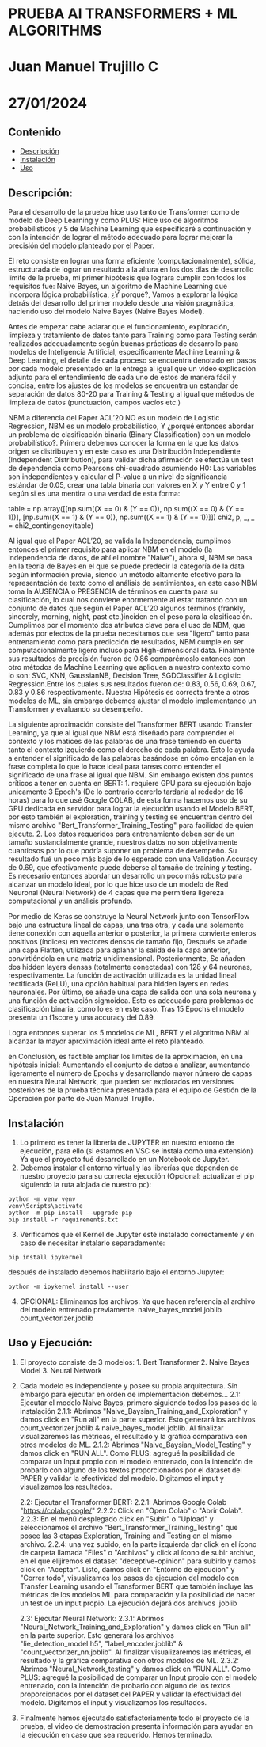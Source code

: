 # PRUEBA AI TRANSFORMERS + ML ALGORITHMS
# Juan Manuel Trujillo C
# 27/01/2024

## Contenido

- [Descripción](10)
- [Instalación](11)
- [Uso]()

## Descripción:

Para el desarrollo de la prueba hice uso tanto de Transformer como de modelo de Deep Learning y como PLUS: Hice uso de algoritmos probabilísticos
y 5 de Machine Learning que especificaré a continuación y con la intención de lograr el método adecuado para lograr mejorar la precisión del 
modelo planteado por el Paper.

El reto consiste en lograr una forma eficiente (computacionalmente), sólida, estructurada de lograr un resultado a la altura en los dos días de 
desarrollo límite de la prueba, mi primer hipótesis que lograra cumplir con todos los requisitos fue: Naive Bayes, un algoritmo de Machine Learning
que incorpora lógica probabilística, ¿Y porqué?, Vamos a explorar la lógica detrás del desarrollo del primer modelo desde una visión pragmática, 
haciendo uso del modelo Naive Bayes (Naive Bayes Model).

Antes de empezar cabe aclarar que el funcionamiento, exploración, limpieza y tratamiento de datos tanto para Training como para Testing serán
realizados adecuadamente según buenas prácticas de desarrollo para modelos de Inteligencia Artificial, específicamente Machine Learning & Deep
Learning, el detalle de cada proceso se encuentra denotado en pasos por cada modelo presentado en la entrega al igual que un video explicación
adjunto para el entendimiento de cada uno de estos de manera fácil y concisa, entre los ajustes de los modelos se encuentra un estandar de
separación de datos 80-20 para Training & Testing al igual que métodos de limpieza de datos (punctuación, campos vacíos etc.)

NBM a diferencia del Paper ACL’20 NO es un modelo de Logistic Regression, NBM es un modelo probabilístico, Y ¿porqué entonces abordar un problema
de clasificación binaria (Binary Classification) con un modelo probabilístico?. Primero debemos conocer la forma en la que los datos origen
se distribuyen y en este caso es una Distribución Independiente (Independent Distribution), para validar dicha afirmación se efectúa un test de 
dependencia como Pearsons chi-cuadrado asumiendo H0: Las variables son independientes y calcular el P-value a un nivel de significancia 
estándar de 0.05, crear una tabla binaria con valores en X y Y entre 0 y 1 según si es una mentira o una verdad de esta forma:

table = np.array([[np.sum((X == 0) & (Y == 0)), np.sum((X == 0) & (Y == 1))], [np.sum((X == 1) & (Y == 0)), np.sum((X == 1) & (Y == 1))]])
chi2, p, _, _ = chi2_contingency(table)

Al igual que el Paper ACL’20, se valida la Independencia, cumplimos entonces el primer requisito para aplicar NBM en el modelo 
(la independencia de datos, de ahí el nombre "Naive"), ahora si, NBM se basa en la teoría de Bayes en el que se puede predecir la categoría de la
data según información previa, siendo un método altamente efectivo para la representación de texto como el análisis de sentimientos, en este caso
NBM toma la AUSENCIA o PRESENCIA de términos en cuenta para su clasificación, lo cual nos conviene enormemente al estar tratando con un conjunto de
datos que según el Paper ACL’20 algunos términos (frankly, sincerely, morning, night, past etc.)inciden en el peso para la clasificación.
Cumplimos por el momento dos atributos clave para el uso de NBM, que además por efectos de la prueba necesitamos que sea "ligero" tanto para
entrenamiento como para predicción de resultados, NBM cumple en ser computacionalmente ligero incluso para High-dimensional data. Finalmente sus
resultados de precisión fueron de 0.86 comparémoslo entonces con otro métodos de Machine Learning que apliquen a nuestro contexto como lo son:
SVC, KNN, GaussianNB, Decision Tree, SGDClassifier & Logistic Regression.Entre los cuales sus resultados fueron de: 0.83, 0.56, 0.69, 0.67, 0.83
y 0.86 respectivamente. Nuestra Hipótesis es correcta frente a otros modelos de ML, sin embargo debemos ajustar el modelo implementando un Transformer
y evaluando su desempeño.

La siguiente aproximación consiste del Transformer BERT usando Transfer Learning, ya que al igual que NBM está diseñado para comprender el contexto y 
los matices de las palabras de una frase teniendo en cuenta tanto el contexto izquierdo como el derecho de cada palabra. Esto le ayuda a entender el 
significado de las palabras basándose en cómo encajan en la frase completa lo que lo hace ideal para tareas como entender el significado de una frase al
igual que NBM. Sin embargo existen dos puntos críticos a tener en cuenta en BERT: 1. requiere GPU para su ejecución bajo unicamente 3 Epoch's (De lo contrario
correrlo tardaría al rededor de 16 horas) para lo que usé Google COLAB, de esta forma hacemos uso de su GPU dedicada en servidor para lograr la ejecución usando
el Modelo BERT, por esto también el exploration, training y testing se encuentran dentro del mismo archivo "Bert_Transformer_Training_Testing" para facilidad de 
quien ejecute. 2. Los datos requeridos para entrenamiento deben ser de un tamaño sustancialmente grande, nuestros datos no son objetivamente cuantiosos
por lo que podría suponer un problema de desempeño. Su resultado fué un poco más bajo de lo esperado con una Validation Accuracy de 0.69, que efectivamente
puede deberse al tamaño de training y testing. Es necesario entonces abordar un desarrollo un poco más robusto para alcanzar un modelo ideal, por lo que
hice uso de un modelo de Red Neuronal (Neural Network) de 4 capas que me permitiera ligereza computacional y un análisis profundo.

Por medio de Keras se construye la Neural Network junto con TensorFlow bajo una estructura lineal de capas, una tras otra, y cada una solamente tiene
conexión con aquella anterior o posterior, la primera convierte enteros positivos (índices) en vectores densos de tamaño fijo, Después se añade una capa
Flatten, utilizada para aplanar la salida de la capa anterior, convirtiéndola en una matriz unidimensional. Posteriormente, Se añaden dos hidden layers 
densas (totalmente conectadas) con 128 y 64 neuronas, respectivamente. La función de activación utilizada es la unidad lineal rectificada (ReLU), una 
opción habitual para hidden layers en redes neuronales. Por último, se añade una capa de salida con una sola neurona y una función de activación sigmoidea.
Esto es adecuado para problemas de clasificación binaria, como lo es en este caso. Tras 15 Epochs el modelo presenta un f1score y una accuracy del 0.89.

Logra entonces superar los 5 modelos de ML, BERT y el algoritmo NBM al alcanzar la mayor aproximación ideal ante el reto planteado.

en Conclusión, es factible ampliar los límites de la aproximación, en una hipótesis inicial: Aumentando el conjunto de datos a analizar, aumentando
ligeramente el número de Epochs y desarrollando mayor número de capas en nuestra Neural Network, que pueden ser explorados en versiones posteriores de la
prueba técnica presentada para el equipo de Gestión de la Operación por parte de Juan Manuel Trujillo.


## Instalación

1. Lo primero es tener la librería de JUPYTER en nuestro entorno de ejecución, para ello (si estamos en VSC se instala como una extensión) Ya que el proyecto fué desarrollado en un Notebook de Jupyter.
2. Debemos instalar el entorno virtual y las librerías que dependen de nuestro proyecto para su correcta ejecución
(Opcional: actualizar el pip siguiendo la ruta alojada de nuestro pc):

```
python -m venv venv
venv\Scripts\activate
python -m pip install --upgrade pip
pip install -r requirements.txt
```
3. Verificamos que el Kernel de Jupyter esté instalado correctamente y en caso de necesitar instalarlo separadamente:

```
pip install ipykernel
```
después de instalado debemos habilitarlo bajo el entorno Jupyter:

```
python -m ipykernel install --user
```

4. OPCIONAL: Eliminamos los archivos: Ya que hacen referencia al archivo del modelo entrenado previamente.
    naive_bayes_model.joblib
    count_vectorizer.joblib


## Uso y Ejecución:

1. El proyecto consiste de 3 modelos: 1. Bert Transformer 2. Naive Bayes Model 3. Neural Network
2. Cada modelo es independiente y posee su propia arquitectura. Sin embargo para ejecutar en orden de implementación debemos...
    2.1: Ejecutar el modelo Naive Bayes, primero siguiendo todos los pasos de la instalación
        2.1.1: Abrimos "Naive_Baysian_Training_and_Exploration" y damos click en "Run all" en la parte superior. Esto generará los archivos
                count_vectorizer.joblib & naive_bayes_model.joblib. Al finalizar visualizaremos las métricas, el resultado y la gráfica comparativa
                con otros modelos de ML.
        2.1.2: Abrimos "Naive_Baysian_Model_Testing" y damos click en "RUN ALL". Como PLUS: agregué la posibilidad de comparar un Input propio
                con el modelo entrenado, con la intención de probarlo con alguno de los textos proporcionados por el dataset del PAPER y validar
                la efectividad del modelo. Digitamos el input y visualizamos los resultados.
            
    2.2: Ejecutar el Transformer BERT:
        2.2.1: Abrimos Google Colab "https://colab.google/"
        2.2.2: Click en "Open Colab" o "Abrir Colab".
        2.2.3: En el menú desplegado click en "Subir" o "Upload" y seleccionamos el archivo "Bert_Transformer_Training_Testing" que posee las 3 etapas
                Exploration, Training and Testing en el mismo archivo.
        2.2.4: una vez subido, en la parte izquierda dar click en el ícono de carpeta llamada "Files" o "Archivos" y click al ícono de subir archivo,
                en el que elijiremos el dataset "deceptive-opinion" para subirlo y damos click en "Aceptar". Listo, damos click en "Entorno de ejecucion"
                y "Correr todo", visualizamos los pasos de ejecución del modelo con Transfer Learning usando el Transformer BERT que también incluye las
                métricas de los modelos ML para comparación y la posibilidad de hacer un test de un input propio. La ejecución dejará dos archivos .joblib

    2.3: Ejecutar Neural Network:
        2.3.1: Abrimos "Neural_Network_Training_and_Exploration" y damos click en "Run all" en la parte superior. Esto generará los archivos
                "lie_detection_model.h5", "label_encoder.joblib" & "count_vectorizer_nn.joblib". Al finalizar visualizaremos las métricas, el resultado y
                la gráfica comparativa con otros modelos de ML.
        2.3.2: Abrimos "Neural_Network_testing" y damos click en "RUN ALL". Como PLUS: agregué la posibilidad de comparar un Input propio
                con el modelo entrenado, con la intención de probarlo con alguno de los textos proporcionados por el dataset del PAPER y validar
                la efectividad del modelo. Digitamos el input y visualizamos los resultados.

3. Finalmente hemos ejecutado satisfactoriamente todo el proyecto de la prueba, el video de demostración presenta información para ayudar en la ejecución en
caso que sea requerido. Hemos terminado.
